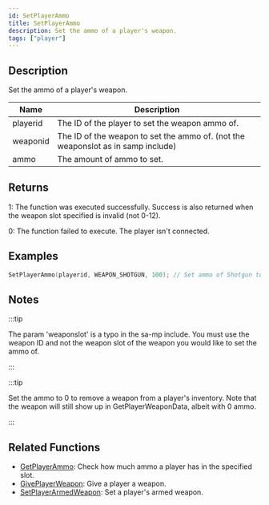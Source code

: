 ```yaml
---
id: SetPlayerAmmo
title: SetPlayerAmmo
description: Set the ammo of a player's weapon.
tags: ["player"]
---
```


## Description

Set the ammo of a player's weapon.

| Name | Description |
| --- | --- |
| playerid | The ID of the player to set the weapon ammo of. |
| weaponid | The ID of the weapon to set the ammo of. (not the weaponslot as in samp include) |
| ammo | The amount of ammo to set. |

## Returns

1: The function was executed successfully. Success is also returned when the weapon slot specified is invalid (not 0-12).

0: The function failed to execute. The player isn't connected.

## Examples

```c
SetPlayerAmmo(playerid, WEAPON_SHOTGUN, 100); // Set ammo of Shotgun to 100 bullets
```

## Notes

:::tip

The param 'weaponslot' is a typo in the sa-mp include. You must use the weapon ID and not the weapon slot of the weapon you would like to set the ammo of.

:::

:::tip

Set the ammo to 0 to remove a weapon from a player's inventory. Note that the weapon will still show up in GetPlayerWeaponData, albeit with 0 ammo.

:::

## Related Functions

- [GetPlayerAmmo](GetPlayerAmmo.md): Check how much ammo a player has in the specified slot.
- [GivePlayerWeapon](GivePlayerWeapon.md): Give a player a weapon.
- [SetPlayerArmedWeapon](SetPlayerArmedWeapon.md): Set a player's armed weapon.

